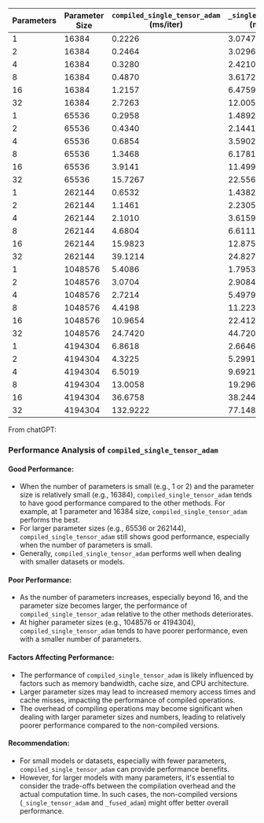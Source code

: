 | Parameters | Parameter Size | `compiled_single_tensor_adam` (ms/iter) | `_single_tensor_adam` (ms/iter) | `_fused_adam` (ms/iter) |
|------------|----------------|------------------------------------------|----------------------------------|-------------------------|
| 1          | 16384          | 0.2226                                   | 3.0747                           | 2.0181                  |
| 2          | 16384          | 0.2464                                   | 3.0296                           | 0.9550                  |
| 4          | 16384          | 0.3280                                   | 2.4210                           | 1.0760                  |
| 8          | 16384          | 0.4870                                   | 3.6172                           | 1.2503                  |
| 16         | 16384          | 1.2157                                   | 6.4759                           | 1.7313                  |
| 32         | 16384          | 2.7263                                   | 12.0050                          | 2.3096                  |
| 1          | 65536          | 0.2958                                   | 1.4892                           | 0.8374                  |
| 2          | 65536          | 0.4340                                   | 2.1441                           | 1.0390                  |
| 4          | 65536          | 0.6854                                   | 3.5902                           | 1.1051                  |
| 8          | 65536          | 1.3468                                   | 6.1781                           | 1.2786                  |
| 16         | 65536          | 3.9141                                   | 11.4990                          | 1.5761                  |
| 32         | 65536          | 15.7267                                  | 22.5567                          | 2.3297                  |
| 1          | 262144         | 0.6532                                   | 1.4382                           | 0.8449                  |
| 2          | 262144         | 1.1461                                   | 2.2305                           | 0.9359                  |
| 4          | 262144         | 2.1010                                   | 3.6159                           | 1.0567                  |
| 8          | 262144         | 4.6804                                   | 6.6111                           | 1.5134                  |
| 16         | 262144         | 15.9823                                  | 12.8755                          | 2.5378                  |
| 32         | 262144         | 39.1214                                  | 24.8270                          | 4.2691                  |
| 1          | 1048576        | 5.4086                                   | 1.7953                           | 0.8574                  |
| 2          | 1048576        | 3.0704                                   | 2.9084                           | 1.3554                  |
| 4          | 1048576        | 2.7214                                   | 5.4979                           | 1.8966                  |
| 8          | 1048576        | 4.4198                                   | 11.2234                          | 3.2270                  |
| 16         | 1048576        | 10.9654                                  | 22.4123                          | 5.5960                  |
| 32         | 1048576        | 24.7420                                  | 44.7208                          | 10.5392                 |
| 1          | 4194304        | 6.8618                                   | 2.6646                           | 1.6738                  |
| 2          | 4194304        | 4.3225                                   | 5.2991                           | 2.9045                  |
| 4          | 4194304        | 6.5019                                   | 9.6921                           | 4.7629                  |
| 8          | 4194304        | 13.0058                                  | 19.2961                          | 9.3567                  |
| 16         | 4194304        | 36.6758                                  | 38.2443                          | 17.6571                 |
| 32         | 4194304        | 132.9222                                 | 77.1480                          | 35.4720                 |



From chatGPT:

### Performance Analysis of `compiled_single_tensor_adam`

#### Good Performance:
- When the number of parameters is small (e.g., 1 or 2) and the parameter size is relatively small (e.g., 16384), `compiled_single_tensor_adam` tends to have good performance compared to the other methods. For example, at 1 parameter and 16384 size, `compiled_single_tensor_adam` performs the best.
- For larger parameter sizes (e.g., 65536 or 262144), `compiled_single_tensor_adam` still shows good performance, especially when the number of parameters is small.
- Generally, `compiled_single_tensor_adam` performs well when dealing with smaller datasets or models.

#### Poor Performance:
- As the number of parameters increases, especially beyond 16, and the parameter size becomes larger, the performance of `compiled_single_tensor_adam` relative to the other methods deteriorates.
- At higher parameter sizes (e.g., 1048576 or 4194304), `compiled_single_tensor_adam` tends to have poorer performance, even with a smaller number of parameters.

#### Factors Affecting Performance:
- The performance of `compiled_single_tensor_adam` is likely influenced by factors such as memory bandwidth, cache size, and CPU architecture.
- Larger parameter sizes may lead to increased memory access times and cache misses, impacting the performance of compiled operations.
- The overhead of compiling operations may become significant when dealing with larger parameter sizes and numbers, leading to relatively poorer performance compared to the non-compiled versions.

#### Recommendation:
- For small models or datasets, especially with fewer parameters, `compiled_single_tensor_adam` can provide performance benefits.
- However, for larger models with many parameters, it's essential to consider the trade-offs between the compilation overhead and the actual computation time. In such cases, the non-compiled versions (`_single_tensor_adam` and `_fused_adam`) might offer better overall performance.
